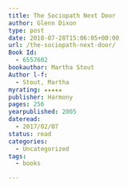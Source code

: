 ```yaml
---
title: The Sociopath Next Door
author: Glenn Dixon
type: post
date: 2018-07-28T15:06:05+00:00
url: /the-sociopath-next-door/
Book Id:
  - 6557602
bookauthor: Martha Stout
Author l-f:
  - Stout, Martha
myrating: ★★★★★
publisher: Harmony
pages: 256
yearpublished: 2005
dateread:
  - 2017/02/07
status: read
categories:
  - Uncategorized
tags:
  - books

---
```

